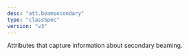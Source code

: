 ```yaml
---
desc: "att.beamsecondary"
type: "classSpec"
version: "v3"
---
```


Attributes that capture information about secondary beaming.